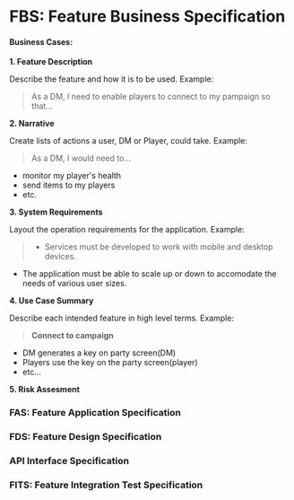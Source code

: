 # FBS: Feature Business Specification

#### Business Cases:
__1. Feature Description__

Describe the feature and how it is to be used.
Example:
> As a DM, I need to enable players to connect to my pampaign so that...

__2. Narrative__

Create lists of actions a user, DM or Player, could take.
Example:
> As a DM, I would need to...
* monitor my player's health
* send items to my players
* etc.

__3. System Requirements__

Layout the operation requirements for the application.
Example:
> * Services must be developed to work with mobile and desktop devices.
* The application must be able to scale up or down to accomodate the needs of various user sizes.

__4. Use Case Summary__

Describe each intended feature in high level terms.
Example:
> __Connect to campaign__
* DM generates a key on party screen(DM)
* Players use the key on the party screen(player)
* etc...

__5. Risk Assesment__


### FAS: Feature Application Specification



### FDS: Feature Design Specification



### API Interface Specification


### FITS: Feature Integration Test Specification
